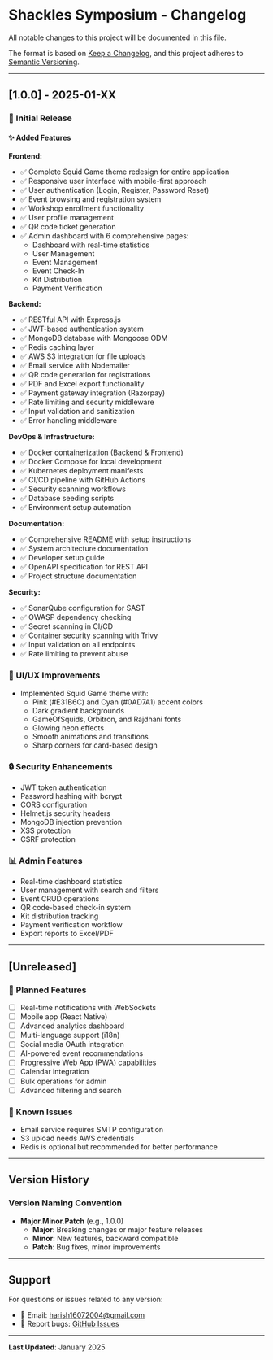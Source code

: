 # Shackles Symposium - Changelog

All notable changes to this project will be documented in this file.

The format is based on [Keep a Changelog](https://keepachangelog.com/en/1.0.0/),
and this project adheres to [Semantic Versioning](https://semver.org/spec/v2.0.0.html).

---

## [1.0.0] - 2025-01-XX

### 🎉 Initial Release

#### ✨ Added Features

**Frontend:**
- ✅ Complete Squid Game theme redesign for entire application
- ✅ Responsive user interface with mobile-first approach
- ✅ User authentication (Login, Register, Password Reset)
- ✅ Event browsing and registration system
- ✅ Workshop enrollment functionality
- ✅ User profile management
- ✅ QR code ticket generation
- ✅ Admin dashboard with 6 comprehensive pages:
  - Dashboard with real-time statistics
  - User Management
  - Event Management
  - Event Check-In
  - Kit Distribution
  - Payment Verification

**Backend:**
- ✅ RESTful API with Express.js
- ✅ JWT-based authentication system
- ✅ MongoDB database with Mongoose ODM
- ✅ Redis caching layer
- ✅ AWS S3 integration for file uploads
- ✅ Email service with Nodemailer
- ✅ QR code generation for registrations
- ✅ PDF and Excel export functionality
- ✅ Payment gateway integration (Razorpay)
- ✅ Rate limiting and security middleware
- ✅ Input validation and sanitization
- ✅ Error handling middleware

**DevOps & Infrastructure:**
- ✅ Docker containerization (Backend & Frontend)
- ✅ Docker Compose for local development
- ✅ Kubernetes deployment manifests
- ✅ CI/CD pipeline with GitHub Actions
- ✅ Security scanning workflows
- ✅ Database seeding scripts
- ✅ Environment setup automation

**Documentation:**
- ✅ Comprehensive README with setup instructions
- ✅ System architecture documentation
- ✅ Developer setup guide
- ✅ OpenAPI specification for REST API
- ✅ Project structure documentation

**Security:**
- ✅ SonarQube configuration for SAST
- ✅ OWASP dependency checking
- ✅ Secret scanning in CI/CD
- ✅ Container security scanning with Trivy
- ✅ Input validation on all endpoints
- ✅ Rate limiting to prevent abuse

### 🎨 UI/UX Improvements

- Implemented Squid Game theme with:
  - Pink (#E31B6C) and Cyan (#0AD7A1) accent colors
  - Dark gradient backgrounds
  - GameOfSquids, Orbitron, and Rajdhani fonts
  - Glowing neon effects
  - Smooth animations and transitions
  - Sharp corners for card-based design

### 🔒 Security Enhancements

- JWT token authentication
- Password hashing with bcrypt
- CORS configuration
- Helmet.js security headers
- MongoDB injection prevention
- XSS protection
- CSRF protection

### 📊 Admin Features

- Real-time dashboard statistics
- User management with search and filters
- Event CRUD operations
- QR code-based check-in system
- Kit distribution tracking
- Payment verification workflow
- Export reports to Excel/PDF

---

## [Unreleased]

### 🚧 Planned Features

- [ ] Real-time notifications with WebSockets
- [ ] Mobile app (React Native)
- [ ] Advanced analytics dashboard
- [ ] Multi-language support (i18n)
- [ ] Social media OAuth integration
- [ ] AI-powered event recommendations
- [ ] Progressive Web App (PWA) capabilities
- [ ] Calendar integration
- [ ] Bulk operations for admin
- [ ] Advanced filtering and search

### 🐛 Known Issues

- Email service requires SMTP configuration
- S3 upload needs AWS credentials
- Redis is optional but recommended for better performance

---

## Version History

### Version Naming Convention
- **Major.Minor.Patch** (e.g., 1.0.0)
  - **Major**: Breaking changes or major feature releases
  - **Minor**: New features, backward compatible
  - **Patch**: Bug fixes, minor improvements

---

## Support

For questions or issues related to any version:
- 📧 Email: harish16072004@gmail.com
- 🐛 Report bugs: [GitHub Issues](https://github.com/your-username/shackles-symposium/issues)

---

**Last Updated**: January 2025
